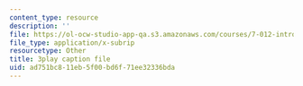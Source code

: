 ```yaml
---
content_type: resource
description: ''
file: https://ol-ocw-studio-app-qa.s3.amazonaws.com/courses/7-012-introduction-to-biology-fall-2004/ad751bc811eb5f00bd6f71ee32336bda_9iaoypSrIT0.vtt
file_type: application/x-subrip
resourcetype: Other
title: 3play caption file
uid: ad751bc8-11eb-5f00-bd6f-71ee32336bda
---
```


